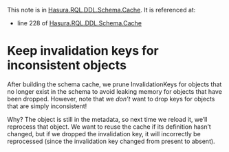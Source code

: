 This note is in [Hasura.RQL.DDL.Schema.Cache](https://github.com/hasura/graphql-engine/blob/master/server/src-lib/Hasura/RQL/DDL/Schema/Cache.hs#L1281).
It is referenced at:
  - line 228 of [Hasura.RQL.DDL.Schema.Cache](https://github.com/hasura/graphql-engine/blob/master/server/src-lib/Hasura/RQL/DDL/Schema/Cache.hs#L228)

# Keep invalidation keys for inconsistent objects

After building the schema cache, we prune InvalidationKeys for objects
that no longer exist in the schema to avoid leaking memory for objects
that have been dropped. However, note that we *don’t* want to drop
keys for objects that are simply inconsistent!

Why? The object is still in the metadata, so next time we reload it,
we’ll reprocess that object. We want to reuse the cache if its
definition hasn’t changed, but if we dropped the invalidation key, it
will incorrectly be reprocessed (since the invalidation key changed
from present to absent).

